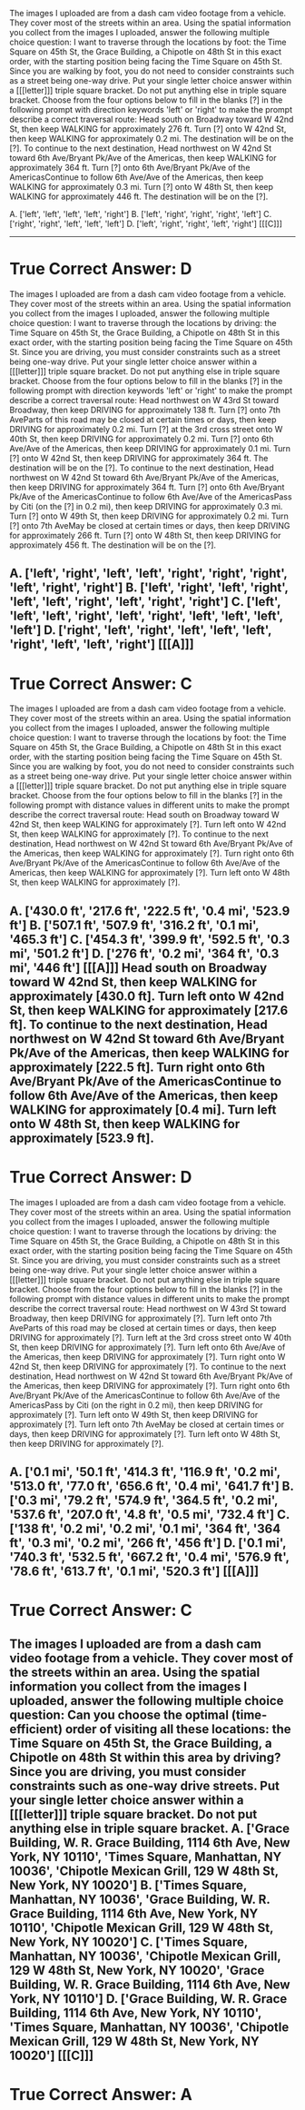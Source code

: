 
The images I uploaded are from a dash cam video footage from a vehicle. They cover most of the streets within an area. Using the spatial information you collect from the images I uploaded, answer the following multiple choice question:
I want to traverse through the locations by foot: the Time Square on 45th St, the Grace Building, a Chipotle on 48th St in this exact order, with the starting position being facing the Time Square on 45th St. Since you are walking by foot, you do not need to consider constraints such as a street being one-way drive.
Put your single letter choice answer within a [[[letter]]] triple square bracket. Do not put anything else in triple square bracket.
Choose from the four options below to fill in the blanks [?] in the following prompt with direction keywords 'left' or 'right' to make the prompt describe a correct traversal route:
Head south on Broadway toward W 42nd St, then keep WALKING for approximately 276 ft.
Turn [?] onto W 42nd St, then keep WALKING for approximately 0.2 mi.
The destination will be on the [?].
To continue to the next destination, Head northwest on W 42nd St toward 6th Ave/Bryant Pk/Ave of the Americas, then keep WALKING for approximately 364 ft.
Turn [?] onto 6th Ave/Bryant Pk/Ave of the AmericasContinue to follow 6th Ave/Ave of the Americas, then keep WALKING for approximately 0.3 mi.
Turn [?] onto W 48th St, then keep WALKING for approximately 446 ft.
The destination will be on the [?].

A. ['left', 'left', 'left', 'left', 'right']      B. ['left', 'right', 'right', 'right', 'left']
C. ['right', 'right', 'left', 'left', 'left']      D. ['left', 'right', 'right', 'left', 'right']
[[[C]]]

----------
True Correct Answer: D
==========

The images I uploaded are from a dash cam video footage from a vehicle. They cover most of the streets within an area. Using the spatial information you collect from the images I uploaded, answer the following multiple choice question:
I want to traverse through the locations by driving: the Time Square on 45th St, the Grace Building, a Chipotle on 48th St in this exact order, with the starting position being facing the Time Square on 45th St. Since you are driving, you must consider constraints such as a street being one-way drive.
Put your single letter choice answer within a [[[letter]]] triple square bracket. Do not put anything else in triple square bracket.
Choose from the four options below to fill in the blanks [?] in the following prompt with direction keywords 'left' or 'right' to make the prompt describe a correct traversal route:
Head northwest on W 43rd St toward Broadway, then keep DRIVING for approximately 138 ft.
Turn [?] onto 7th AveParts of this road may be closed at certain times or days, then keep DRIVING for approximately 0.2 mi.
Turn [?] at the 3rd cross street onto W 40th St, then keep DRIVING for approximately 0.2 mi.
Turn [?] onto 6th Ave/Ave of the Americas, then keep DRIVING for approximately 0.1 mi.
Turn [?] onto W 42nd St, then keep DRIVING for approximately 364 ft.
The destination will be on the [?].
To continue to the next destination, Head northwest on W 42nd St toward 6th Ave/Bryant Pk/Ave of the Americas, then keep DRIVING for approximately 364 ft.
Turn [?] onto 6th Ave/Bryant Pk/Ave of the AmericasContinue to follow 6th Ave/Ave of the AmericasPass by Citi (on the [?] in 0.2 mi), then keep DRIVING for approximately 0.3 mi.
Turn [?] onto W 49th St, then keep DRIVING for approximately 0.2 mi.
Turn [?] onto 7th AveMay be closed at certain times or days, then keep DRIVING for approximately 266 ft.
Turn [?] onto W 48th St, then keep DRIVING for approximately 456 ft.
The destination will be on the [?].

A. ['left', 'right', 'left', 'left', 'right', 'right', 'right', 'left', 'right', 'right']      B. ['left', 'right', 'left', 'right', 'left', 'left', 'right', 'left', 'right', 'right']
C. ['left', 'left', 'left', 'right', 'left', 'right', 'left', 'left', 'left', 'left']      D. ['right', 'left', 'right', 'left', 'left', 'left', 'right', 'left', 'left', 'right']
[[[A]]]
----------
True Correct Answer: C
==========

The images I uploaded are from a dash cam video footage from a vehicle. They cover most of the streets within an area. Using the spatial information you collect from the images I uploaded, answer the following multiple choice question:
I want to traverse through the locations by foot: the Time Square on 45th St, the Grace Building, a Chipotle on 48th St in this exact order, with the starting position being facing the Time Square on 45th St. Since you are walking by foot, you do not need to consider constraints such as a street being one-way drive.
Put your single letter choice answer within a [[[letter]]] triple square bracket. Do not put anything else in triple square bracket.
Choose from the four options below to fill in the blanks [?] in the following prompt with distance values in different units to make the prompt describe the correct traversal route:
Head south on Broadway toward W 42nd St, then keep WALKING for approximately [?]. 
Turn left onto W 42nd St, then keep WALKING for approximately [?]. 
To continue to the next destination, Head northwest on W 42nd St toward 6th Ave/Bryant Pk/Ave of the Americas, then keep WALKING for approximately [?]. 
Turn right onto 6th Ave/Bryant Pk/Ave of the AmericasContinue to follow 6th Ave/Ave of the Americas, then keep WALKING for approximately [?]. 
Turn left onto W 48th St, then keep WALKING for approximately [?]. 

A. ['430.0 ft', '217.6 ft', '222.5 ft', '0.4 mi', '523.9 ft']      B. ['507.1 ft', '507.9 ft', '316.2 ft', '0.1 mi', '465.3 ft']
C. ['454.3 ft', '399.9 ft', '592.5 ft', '0.3 mi', '501.2 ft']      D. ['276 ft', '0.2 mi', '364 ft', '0.3 mi', '446 ft']
[[[A]]]
Head south on Broadway toward W 42nd St, then keep WALKING for approximately [430.0 ft]. 
Turn left onto W 42nd St, then keep WALKING for approximately [217.6 ft]. 
To continue to the next destination, Head northwest on W 42nd St toward 6th Ave/Bryant Pk/Ave of the Americas, then keep WALKING for approximately [222.5 ft]. 
Turn right onto 6th Ave/Bryant Pk/Ave of the AmericasContinue to follow 6th Ave/Ave of the Americas, then keep WALKING for approximately [0.4 mi]. 
Turn left onto W 48th St, then keep WALKING for approximately [523.9 ft].
----------
True Correct Answer: D
==========

The images I uploaded are from a dash cam video footage from a vehicle. They cover most of the streets within an area. Using the spatial information you collect from the images I uploaded, answer the following multiple choice question:
I want to traverse through the locations by driving: the Time Square on 45th St, the Grace Building, a Chipotle on 48th St in this exact order, with the starting position being facing the Time Square on 45th St. Since you are driving, you must consider constraints such as a street being one-way drive.
Put your single letter choice answer within a [[[letter]]] triple square bracket. Do not put anything else in triple square bracket.
Choose from the four options below to fill in the blanks [?] in the following prompt with distance values in different units to make the prompt describe the correct traversal route:
Head northwest on W 43rd St toward Broadway, then keep DRIVING for approximately [?]. 
Turn left onto 7th AveParts of this road may be closed at certain times or days, then keep DRIVING for approximately [?]. 
Turn left at the 3rd cross street onto W 40th St, then keep DRIVING for approximately [?]. 
Turn left onto 6th Ave/Ave of the Americas, then keep DRIVING for approximately [?]. 
Turn right onto W 42nd St, then keep DRIVING for approximately [?]. 
To continue to the next destination, Head northwest on W 42nd St toward 6th Ave/Bryant Pk/Ave of the Americas, then keep DRIVING for approximately [?]. 
Turn right onto 6th Ave/Bryant Pk/Ave of the AmericasContinue to follow 6th Ave/Ave of the AmericasPass by Citi (on the right in 0.2 mi), then keep DRIVING for approximately [?]. 
Turn left onto W 49th St, then keep DRIVING for approximately [?]. 
Turn left onto 7th AveMay be closed at certain times or days, then keep DRIVING for approximately [?]. 
Turn left onto W 48th St, then keep DRIVING for approximately [?]. 

A. ['0.1 mi', '50.1 ft', '414.3 ft', '116.9 ft', '0.2 mi', '513.0 ft', '77.0 ft', '656.6 ft', '0.4 mi', '641.7 ft']      B. ['0.3 mi', '79.2 ft', '574.9 ft', '364.5 ft', '0.2 mi', '537.6 ft', '207.0 ft', '4.8 ft', '0.5 mi', '732.4 ft']
C. ['138 ft', '0.2 mi', '0.2 mi', '0.1 mi', '364 ft', '364 ft', '0.3 mi', '0.2 mi', '266 ft', '456 ft']      D. ['0.1 mi', '740.3 ft', '532.5 ft', '667.2 ft', '0.4 mi', '576.9 ft', '78.6 ft', '613.7 ft', '0.1 mi', '520.3 ft']
[[[A]]]
----------
True Correct Answer: C
==========

The images I uploaded are from a dash cam video footage from a vehicle. They cover most of the streets within an area. Using the spatial information you collect from the images I uploaded, answer the following multiple choice question:
Can you choose the optimal (time-efficient) order of visiting all these locations: the Time Square on 45th St, the Grace Building, a Chipotle on 48th St within this area by driving? Since you are driving, you must consider constraints such as one-way drive streets.
Put your single letter choice answer within a [[[letter]]] triple square bracket. Do not put anything else in triple square bracket.
A. ['Grace Building, W. R. Grace Building, 1114 6th Ave, New York, NY 10110', 'Times Square, Manhattan, NY 10036', 'Chipotle Mexican Grill, 129 W 48th St, New York, NY 10020']      B. ['Times Square, Manhattan, NY 10036', 'Grace Building, W. R. Grace Building, 1114 6th Ave, New York, NY 10110', 'Chipotle Mexican Grill, 129 W 48th St, New York, NY 10020']
C. ['Times Square, Manhattan, NY 10036', 'Chipotle Mexican Grill, 129 W 48th St, New York, NY 10020', 'Grace Building, W. R. Grace Building, 1114 6th Ave, New York, NY 10110']      D. ['Grace Building, W. R. Grace Building, 1114 6th Ave, New York, NY 10110', 'Times Square, Manhattan, NY 10036', 'Chipotle Mexican Grill, 129 W 48th St, New York, NY 10020']
[[[C]]]
----------
True Correct Answer: A
==========
